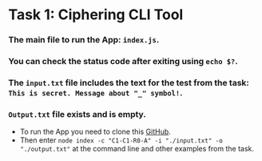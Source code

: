 # Task 1: Ciphering CLI Tool

### The main file to run the App: `index.js`.

### You can check the status code after exiting using `echo $?`.

### The `input.txt` file includes the text for the test from the task: `This is secret. Message about "_" symbol!`.

### `Output.txt` file exists and is empty.

- To run the App you need to clone this [GitHub](https://github.com/Praddby/nodejs/tree/task-1/ciphering-cli-tool).
- Then enter `node index -c "C1-C1-R0-A" -i "./input.txt" -o "./output.txt"` at the command line and other examples from the task.
